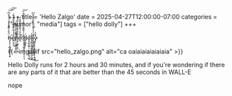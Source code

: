 +++
title = 'Hello Zalgo'
date = 2025-04-27T12:00:00-07:00
categories = ["humor", "media"]
tags = ["hello dolly"]
+++

ḧ̶̡̨̨̛̩͔̻̘̻̺͓͕̯̥́̐̓͌͋͗̈́̈́̍̑̽͆̇͝͝͠e̷͍̤̥̗͂̒̉͒̆̎͊̃͆́̀̃̊̍͂̓͜l̸̛̜̩̩͖̥̮̰͂͆̆̏̊̆͌͌͑̚ͅl̵̢̡̫̲͔̱͔̤̣͚͋̐́̽̾͒̓̏̋̒̌o̵̰̽̏̊̈́̅̅̎́̅̍̄͋̓̕̕̚ ̸̢̧̨̱̹͚̘̭̦̣͕̩̩̹͉̽̀̍́̄͌͒̒̑̽̒̊̓̒͋̏͝ḓ̵̩͇̱̤̙́o̷̧̙̺̮͚̹̹͔͇̰͍̯͔͖͜͝l̷̡͚̹̙͍̘̳͓̜̱̲̟̗̪̯̔͜ĺ̴̢̧̛̼͎̳̠͔͙̤̬̣̫̈́̓̌̎̾̅͛͋̎͌̽̆͆y̷͖̖͉̩͔̥͇̫̳͙̣͕̭͚̽̆̓͜

{{< imgavif src="hello_zalgo.png" alt="ca oaiaiaiaiaiaiaia" >}}

Hello Dolly runs for 2 hours and 30 minutes, and if you're wondering if there are any parts of it that are better than the 45 seconds in WALL-E

nope